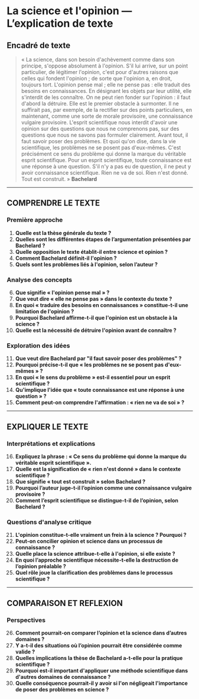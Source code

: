 # La science et l'opinion — L’explication de texte

## Encadré de texte
> « La science, dans son besoin d'achèvement comme dans son principe, s'oppose absolument à l'opinion. S'il lui arrive, sur un point particulier, de légitimer l'opinion, c'est pour d'autres raisons que celles qui fondent l'opinion ; de sorte que l'opinion a, en droit, toujours tort. L'opinion pense mal ; elle ne pense pas : elle traduit des besoins en connaissances. En désignant les objets par leur utilité, elle s'interdit de les connaître. On ne peut rien fonder sur l'opinion : il faut d'abord la détruire. Elle est le premier obstacle à surmonter. Il ne suffirait pas, par exemple, de la rectifier sur des points particuliers, en maintenant, comme une sorte de morale provisoire, une connaissance vulgaire provisoire. L'esprit scientifique nous interdit d'avoir une opinion sur des questions que nous ne comprenons pas, sur des questions que nous ne savons pas formuler clairement. Avant tout, il faut savoir poser des problèmes. Et quoi qu'on dise, dans la vie scientifique, les problèmes ne se posent pas d'eux-mêmes. C'est précisément ce sens du problème qui donne la marque du véritable esprit scientifique. Pour un esprit scientifique, toute connaissance est une réponse à une question. S'il n'y a pas eu de question, il ne peut y avoir connaissance scientifique. Rien ne va de soi. Rien n'est donné. Tout est construit. »
><b>Bachelard</b>

---

## COMPRENDRE LE TEXTE

### Première approche

1. **Quelle est la thèse générale du texte ?**
2. **Quelles sont les différentes étapes de l’argumentation présentées par Bachelard ?**
3. **Quelle opposition le texte établit-il entre science et opinion ?**
4. **Comment Bachelard définit-il l'opinion ?**
5. **Quels sont les problèmes liés à l'opinion, selon l’auteur ?**

### Analyse des concepts

6. **Que signifie « l'opinion pense mal » ?**
7. **Que veut dire « elle ne pense pas » dans le contexte du texte ?**
8. **En quoi « traduire des besoins en connaissances » constitue-t-il une limitation de l'opinion ?**
9. **Pourquoi Bachelard affirme-t-il que l'opinion est un obstacle à la science ?**
10. **Quelle est la nécessité de détruire l'opinion avant de connaître ?**

### Exploration des idées

11. **Que veut dire Bachelard par "il faut savoir poser des problèmes" ?**
12. **Pourquoi précise-t-il que « les problèmes ne se posent pas d'eux-mêmes » ?**
13. **En quoi « le sens du problème » est-il essentiel pour un esprit scientifique ?**
14. **Qu'implique l'idée que « toute connaissance est une réponse à une question » ?**
15. **Comment peut-on comprendre l'affirmation : « rien ne va de soi » ?**

---

## EXPLIQUER LE TEXTE

### Interprétations et explications

16. **Expliquez la phrase : « Ce sens du problème qui donne la marque du véritable esprit scientifique ».**
17. **Quelle est la signification de « rien n'est donné » dans le contexte scientifique ?**
18. **Que signifie « tout est construit » selon Bachelard ?**
19. **Pourquoi l’auteur juge-t-il l’opinion comme une connaissance vulgaire provisoire ?**
20. **Comment l’esprit scientifique se distingue-t-il de l’opinion, selon Bachelard ?**

### Questions d'analyse critique

21. **L'opinion constitue-t-elle vraiment un frein à la science ? Pourquoi ?**
22. **Peut-on concilier opinion et science dans un processus de connaissance ?**
23. **Quelle place la science attribue-t-elle à l'opinion, si elle existe ?**
24. **En quoi l’approche scientifique nécessite-t-elle la destruction de l’opinion préalable ?**
25. **Quel rôle joue la clarification des problèmes dans le processus scientifique ?**

---

## COMPARAISON ET REFLEXION

### Perspectives

26. **Comment pourrait-on comparer l’opinion et la science dans d’autres domaines ?**
27. **Y a-t-il des situations où l’opinion pourrait être considérée comme valide ?**
28. **Quelles implications la thèse de Bachelard a-t-elle pour la pratique scientifique ?**
29. **Pourquoi est-il important d'appliquer une méthode scientifique dans d'autres domaines de connaissance ?**
30. **Quelle conséquence pourrait-il y avoir si l'on négligeait l'importance de poser des problèmes en science ?**